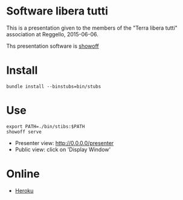 # Software libera tutti

This is a presentation given to the members of the
"Terra libera tutti" association at Reggello, 2015-06-06.

Ths presentation software is [showoff][showoff-github]

[showoff-github]: https://github.com/puppetlabs/showoff


# Install

```
bundle install --binstubs=bin/stubs
```

# Use

```
export PATH=./bin/stibs:$PATH
showoff serve
```

* Presenter view: http://0.0.0.0/presenter
* Public view: click on 'Display Window'

# Online

* [Heroku](https://software-libera-tutti.herokuapp.com)
